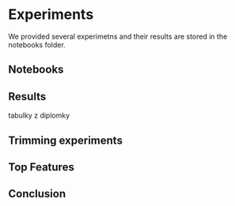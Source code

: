 # Experiments

We provided several experimetns and their results are stored in the notebooks folder.

## Notebooks


## Results
tabulky z diplomky 

## Trimming experiments

## Top Features

## Conclusion